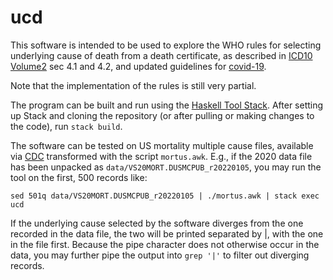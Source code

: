 # ucd

This software is intended to be used to explore the WHO rules for selecting
underlying cause of death from a death certificate, as described in
[ICD10 Volume2](https://icd.who.int/browse10/Content/statichtml/ICD10Volume2_en_2019.pdf)
sec 4.1 and 4.2, and updated guidelines for 
[covid-19](https://apps.who.int/iris/rest/bitstreams/1279836/retrieve).

Note that the implementation of the rules is still very partial.

The program can be built and run using the
[Haskell Tool Stack](https://docs.haskellstack.org/en/stable/README/).
After setting up Stack and cloning the repository (or after pulling or making 
changes to the code), run `stack build`.

The software can be tested on US mortality multiple cause files, available via
[CDC](https://www.cdc.gov/nchs/data_access/vitalstatsonline.htm) transformed with
the script `mortus.awk`. E.g., if the 2020 data file has been unpacked as
`data/VS20MORT.DUSMCPUB_r20220105`, you may run the tool on the first,
500 records like:

```
sed 501q data/VS20MORT.DUSMCPUB_r20220105 | ./mortus.awk | stack exec ucd
```

If the underlying cause selected by the software diverges from the one recorded
in the data file, the two will be printed separated by |, with the one in the
file first. Because the pipe character does not otherwise occur in the data,
you may further pipe the output into `grep '|'` to filter out diverging
records.
